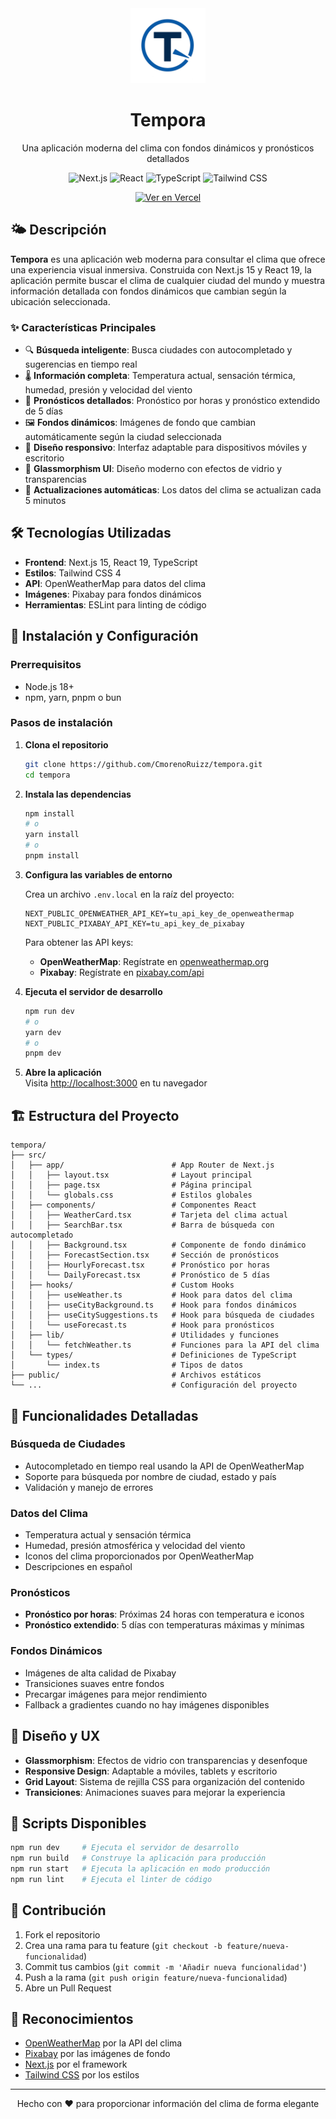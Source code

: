 <div align="center">
  <img src="src/app/favicon.png" alt="Tempora Logo" width="120" height="120">
  <h1>Tempora</h1>
  <p>Una aplicación moderna del clima con fondos dinámicos y pronósticos detallados</p>
  
  ![Next.js](https://img.shields.io/badge/Next.js-15.3.3-black?style=flat-square&logo=next.js)
  ![React](https://img.shields.io/badge/React-19.0.0-blue?style=flat-square&logo=react)
  ![TypeScript](https://img.shields.io/badge/TypeScript-5-blue?style=flat-square&logo=typescript)
  ![Tailwind CSS](https://img.shields.io/badge/Tailwind_CSS-4-38B2AC?style=flat-square&logo=tailwind-css)
</div>

<p align="center">
  <a href="https://tempora-weather.vercel.app/" target="_blank">
    <img src="https://img.shields.io/badge/Visitar%20despliegue%20online-Vercel-black?style=for-the-badge&logo=vercel" alt="Ver en Vercel">
  </a>
</p>

## 🌤️ Descripción

**Tempora** es una aplicación web moderna para consultar el clima que ofrece una experiencia visual inmersiva. Construida con Next.js 15 y React 19, la aplicación permite buscar el clima de cualquier ciudad del mundo y muestra información detallada con fondos dinámicos que cambian según la ubicación seleccionada.

### ✨ Características Principales

- 🔍 **Búsqueda inteligente**: Busca ciudades con autocompletado y sugerencias en tiempo real
- 🌡️ **Información completa**: Temperatura actual, sensación térmica, humedad, presión y velocidad del viento
- 📅 **Pronósticos detallados**: Pronóstico por horas y pronóstico extendido de 5 días
- 🖼️ **Fondos dinámicos**: Imágenes de fondo que cambian automáticamente según la ciudad seleccionada
- 📱 **Diseño responsivo**: Interfaz adaptable para dispositivos móviles y escritorio
- 🎨 **Glassmorphism UI**: Diseño moderno con efectos de vidrio y transparencias
- 🔄 **Actualizaciones automáticas**: Los datos del clima se actualizan cada 5 minutos

## 🛠️ Tecnologías Utilizadas

- **Frontend**: Next.js 15, React 19, TypeScript
- **Estilos**: Tailwind CSS 4
- **API**: OpenWeatherMap para datos del clima
- **Imágenes**: Pixabay para fondos dinámicos
- **Herramientas**: ESLint para linting de código

## 🚀 Instalación y Configuración

### Prerrequisitos

- Node.js 18+ 
- npm, yarn, pnpm o bun

### Pasos de instalación

1. **Clona el repositorio**
   ```bash
   git clone https://github.com/CmorenoRuizz/tempora.git
   cd tempora
   ```

2. **Instala las dependencias**
   ```bash
   npm install
   # o
   yarn install
   # o
   pnpm install
   ```

3. **Configura las variables de entorno**
   
   Crea un archivo `.env.local` en la raíz del proyecto:
   ```env
   NEXT_PUBLIC_OPENWEATHER_API_KEY=tu_api_key_de_openweathermap
   NEXT_PUBLIC_PIXABAY_API_KEY=tu_api_key_de_pixabay
   ```

   Para obtener las API keys:
   - **OpenWeatherMap**: Regístrate en [openweathermap.org](https://openweathermap.org/api)
   - **Pixabay**: Regístrate en [pixabay.com/api](https://pixabay.com/api/docs/)

4. **Ejecuta el servidor de desarrollo**
   ```bash
   npm run dev
   # o
   yarn dev
   # o
   pnpm dev
   ```

5. **Abre la aplicación**   
   Visita [http://localhost:3000](http://localhost:3000) en tu navegador

## 🏗️ Estructura del Proyecto

```
tempora/
├── src/
│   ├── app/                        # App Router de Next.js
│   │   ├── layout.tsx              # Layout principal
│   │   ├── page.tsx                # Página principal
│   │   └── globals.css             # Estilos globales
│   ├── components/                 # Componentes React
│   │   ├── WeatherCard.tsx         # Tarjeta del clima actual
│   │   ├── SearchBar.tsx           # Barra de búsqueda con autocompletado
│   │   ├── Background.tsx          # Componente de fondo dinámico
│   │   ├── ForecastSection.tsx     # Sección de pronósticos
│   │   ├── HourlyForecast.tsx      # Pronóstico por horas
│   │   └── DailyForecast.tsx       # Pronóstico de 5 días
│   ├── hooks/                      # Custom Hooks
│   │   ├── useWeather.ts           # Hook para datos del clima
│   │   ├── useCityBackground.ts    # Hook para fondos dinámicos
│   │   ├── useCitySuggestions.ts   # Hook para búsqueda de ciudades
│   │   └── useForecast.ts          # Hook para pronósticos
│   ├── lib/                        # Utilidades y funciones
│   │   └── fetchWeather.ts         # Funciones para la API del clima
│   └── types/                      # Definiciones de TypeScript
│       └── index.ts                # Tipos de datos
├── public/                         # Archivos estáticos
└── ...                             # Configuración del proyecto
```

## 📱 Funcionalidades Detalladas

### Búsqueda de Ciudades
- Autocompletado en tiempo real usando la API de OpenWeatherMap
- Soporte para búsqueda por nombre de ciudad, estado y país
- Validación y manejo de errores

### Datos del Clima
- Temperatura actual y sensación térmica
- Humedad, presión atmosférica y velocidad del viento
- Iconos del clima proporcionados por OpenWeatherMap
- Descripciones en español

### Pronósticos
- **Pronóstico por horas**: Próximas 24 horas con temperatura e iconos
- **Pronóstico extendido**: 5 días con temperaturas máximas y mínimas

### Fondos Dinámicos
- Imágenes de alta calidad de Pixabay
- Transiciones suaves entre fondos
- Precargar imágenes para mejor rendimiento
- Fallback a gradientes cuando no hay imágenes disponibles

## 🎨 Diseño y UX

- **Glassmorphism**: Efectos de vidrio con transparencias y desenfoque
- **Responsive Design**: Adaptable a móviles, tablets y escritorio
- **Grid Layout**: Sistema de rejilla CSS para organización del contenido
- **Transiciones**: Animaciones suaves para mejorar la experiencia

## 🔧 Scripts Disponibles

```bash
npm run dev     # Ejecuta el servidor de desarrollo
npm run build   # Construye la aplicación para producción
npm run start   # Ejecuta la aplicación en modo producción
npm run lint    # Ejecuta el linter de código
```

## 🤝 Contribución

1. Fork el repositorio
2. Crea una rama para tu feature (`git checkout -b feature/nueva-funcionalidad`)
3. Commit tus cambios (`git commit -m 'Añadir nueva funcionalidad'`)
4. Push a la rama (`git push origin feature/nueva-funcionalidad`)
5. Abre un Pull Request


## 🙏 Reconocimientos

- [OpenWeatherMap](https://openweathermap.org/) por la API del clima
- [Pixabay](https://pixabay.com/) por las imágenes de fondo
- [Next.js](https://nextjs.org/) por el framework
- [Tailwind CSS](https://tailwindcss.com/) por los estilos

---

<div align="center">
  <p>Hecho con ❤️ para proporcionar información del clima de forma elegante</p>
</div>
